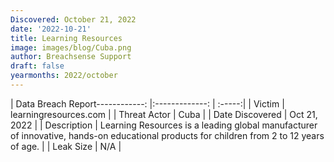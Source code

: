 ```yaml
---
Discovered: October 21, 2022
date: '2022-10-21'
title: Learning Resources
image: images/blog/Cuba.png
author: Breachsense Support
draft: false
yearmonths: 2022/october
---
```


| Data Breach Report------------:     |:-------------:    | :-----:|
| Victim      | learningresources.com      | 
| Threat Actor      | Cuba      | 
| Date Discovered      | Oct 21, 2022      | 
| Description      | Learning Resources is a leading global manufacturer of innovative, hands-on educational products for children from 2 to 12 years of age.      | 
| Leak Size      | N/A      | 

